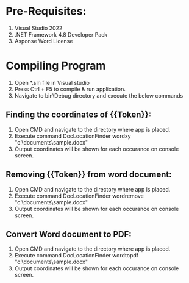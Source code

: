 # Pre-Requisites:
1. Visual Studio 2022
2. .NET Framework 4.8 Developer Pack
3. Asponse Word License

# Compiling Program
1. Open *.sln file in Visual studio
2. Press Ctrl + F5 to compile & run application.
3. Navigate to bin\Debug directory and execute the below commands 

## Finding the coordinates of {{Token}}:
1. Open CMD and navigate to the directory where app is placed.
2. Execute command
DocLocationFinder wordxy "c:\documents\sample.docx"
3. Output coordinates will be shown for each occurance on console screen.

## Removing {{Token}} from word document:
1. Open CMD and navigate to the directory where app is placed.
2. Execute command
DocLocationFinder wordremove "c:\documents\sample.docx"
3. Output coordinates will be shown for each occurance on console screen.

## Convert Word document to PDF:
1. Open CMD and navigate to the directory where app is placed.
2. Execute command
DocLocationFinder wordtopdf "c:\documents\sample.docx"
3. Output coordinates will be shown for each occurance on console screen.

